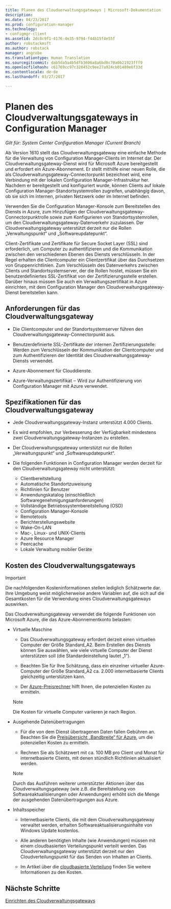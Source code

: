 ```yaml
---
title: Planen des Cloudverwaltungsgateways | Microsoft-Dokumentation
description: 
ms.date: 04/23/2017
ms.prod: configuration-manager
ms.technology:
- configmgr-client
ms.assetid: 2dc8c9f1-4176-4e35-9794-f44b15f4e55f
author: robstackmsft
ms.author: robstack
manager: angrobe
ms.translationtype: Human Translation
ms.sourcegitcommit: dab5da5a4b5dfb3606a8a6bd0c70a0b21923fff9
ms.openlocfilehash: c61769cc97c320452c9ee27a924cb01480e6f33d
ms.contentlocale: de-de
ms.lasthandoff: 03/27/2017

---
```


# <a name="plan-for-cloud-management-gateway-in-configuration-manager"></a>Planen des Cloudverwaltungsgateways in Configuration Manager

*Gilt für: System Center Configuration Manager (Current Branch)*

Ab Version 1610 stellt das Cloudverwaltungsgateway eine einfache Methode für die Verwaltung von Configuration Manager-Clients im Internet dar. Der Cloudverwaltungsgateway-Dienst wird für Microsoft Azure bereitgestellt und erfordert ein Azure-Abonnement. Er stellt mithilfe einer neuen Rolle, die als Cloudverwaltungsgateway-Connectorpunkt bezeichnet wird, eine Verbindung mit der lokalen Configuration Manager-Infrastruktur her. Nachdem er bereitgestellt und konfiguriert wurde, können Clients auf lokale Configuration Manager-Standortsystemrollen zugreifen, unabhängig davon, ob sie sich im internen, privaten Netzwerk oder im Internet befinden.

Verwenden Sie die Configuration Manager-Konsole zum Bereitstellen des Diensts in Azure, zum Hinzufügen der Cloudverwaltungsgateway-Connectorpunktrolle sowie zum Konfigurieren von Standortsystemrollen, um den Cloudverwaltungsgateway-Datenverkehr zuzulassen. Der Cloudverwaltungsgateway unterstützt derzeit nur die Rollen „Verwaltungspunkt“ und „Softwareupdatepunkt“.

Client-Zertifikate und Zertifikate für Secure Socket Layer (SSL) sind erforderlich, um Computer zu authentifizieren und die Kommunikation zwischen den verschiedenen Ebenen des Diensts verschlüsseln. In der Regel erhalten die Clientcomputer ein Clientzertifikat über das Durchsetzen von Gruppenrichtlinien. Zum Verschlüsseln des Datenverkehrs zwischen Clients und Standortsystemserver, der die Rollen hostet, müssen Sie ein benutzerdefiniertes SSL-Zertifikat von der Zertifizierungsstelle erstellen. Darüber hinaus müssen Sie auch ein Verwaltungszertifikat in Azure einrichten, mit dem Configuration Manager den Cloudverwaltungsgateway-Dienst bereitstellen kann.

## <a name="requirements-for-cloud-management-gateway"></a>Anforderungen für das Cloudverwaltungsgateway

-   Die Clientcomputer und der Standortsystemserver führen den Cloudverwaltungsgateway-Connectorpunkt aus.

-   Benutzerdefinierte SSL-Zertifikate der internen Zertifizierungsstelle: Werden zum Verschlüsseln der Kommunikation der Clientcomputer und zum Authentifizieren der Identität des Cloudverwaltungsgateway-Diensts verwendet.

-   Azure-Abonnement für Clouddienste.

-   Azure-Verwaltungszertifikat ‒ Wird zur Authentifizierung von Configuration Manager mit Azure verwendet.

## <a name="specifications-for-cloud-management-gateway"></a>Spezifikationen für das Cloudverwaltungsgateway

- Jede Cloudverwaltungsgateway-Instanz unterstützt 4.000 Clients.
- Es wird empfohlen, zur Verbesserung der Verfügbarkeit mindestens zwei Cloudverwaltungsgateway-Instanzen zu erstellen.
- Der Cloudverwaltungsgateway unterstützt nur die Rollen „Verwaltungspunkt“ und „Softwareupdatepunkt“.
-   Die folgenden Funktionen in Configuration Manager werden derzeit für den Cloudverwaltungsgateway nicht unterstützt:

    -   Clientbereitstellung
    -   Automatische Standortzuweisung
    -   Richtlinien für Benutzer
    -   Anwendungskatalog (einschließlich Softwaregenehmigungsanforderungen)
    -   Vollständige Betriebssystembereitstellung (OSD)
    -   Configuration Manager-Konsole
    -   Remotetools
    -   Berichterstellungswebsite
    -   Wake-On-LAN
    -   Mac-, Linux- und UNIX-Clients
    -   Azure Resource Manager
    -   Peercache
    -   Lokale Verwaltung mobiler Geräte

## <a name="cost-of-cloud-management-gateway"></a>Kosten des Cloudverwaltungsgateways

>[!IMPORTANT]
>Die nachfolgenden Kosteninformationen stellen lediglich Schätzwerte dar. Ihre Umgebung weist möglicherweise andere Variablen auf, die sich auf die Gesamtkosten für die Verwendung eines Cloudverwaltungsgateways auswirken.

Das Cloudverwaltungsgateway verwendet die folgende Funktionen von Microsoft Azure, die das Azure-Abonnementkonto belasten:

-   Virtuelle Maschine

    -   Das Cloudverwaltungsgateway erfordert derzeit einen virtuellen Computer der Größe Standard\_A2. Beim Erstellen des Diensts können Sie auswählen, wie viele virtuelle Computer der Dienst unterstützen soll (die Standardeinstellung lautet „1“).

    -   Beachten Sie für Ihre Schätzung, dass ein einzelner virtueller Azure-Computer der Größe Standard\_A2 ca. 2.000 internetbasierte Clients gleichzeitig unterstützen kann.

    -   Der [Azure-Preisrechner](https://azure.microsoft.com/en-us/pricing/calculator/) hilft Ihnen, die potenziellen Kosten zu ermitteln.

      >[!NOTE]
      >Die Kosten für virtuelle Computer variieren je nach Region.

-   Ausgehende Datenübertragungen

    -   Für die von dem Dienst übertragenen Daten fallen Gebühren an. Beachten Sie die [Preisübersicht „Bandbreite“ für Azure](https://azure.microsoft.com/en-us/pricing/details/bandwidth/), um die potenziellen Kosten zu ermitteln.

    -   Rechnen Sie als Schätzwert mit ca. 100 MB pro Client und Monat für internetbasierte Clients, mit denen stündlich Richtlinien aktualisiert werden.

    >[!NOTE]
    > Durch das Ausführen weiterer unterstützter Aktionen über das Cloudverwaltungsgateway (wie z.B. die Bereitstellung von Softwareaktualisierungen oder Anwendungen) erhöht sich die Menge der ausgehenden Datenübertragungen aus Azure.

-   Inhaltsspeicher

    -   Internetbasierte Clients, die mit dem Cloudverwaltungsgateway verwaltet werden, erhalten Softwareaktualisierungsinhalte von Windows Update kostenlos.

    -   Alle anderen benötigten Inhalte (wie Anwendungen) müssen mit einem cloudbasierten Verteilungspunkt verteilt werden. Das Cloudverwaltungsgateway unterstützt derzeit nur den Cloudverteilungspunkt für das Senden von Inhalten an Clients.

    - Im Artikel über die [cloudbasierte Verteilung](/sccm/core/plan-design/hierarchy/use-a-cloud-based-distribution-point#cost-of-using-cloud-based-distribution) finden Sie weitere Informationen zu den Kosten.

## <a name="next-steps"></a>Nächste Schritte

[Einrichten des Cloudverwaltungsgateways](setup-cloud-management-gateway.md)

